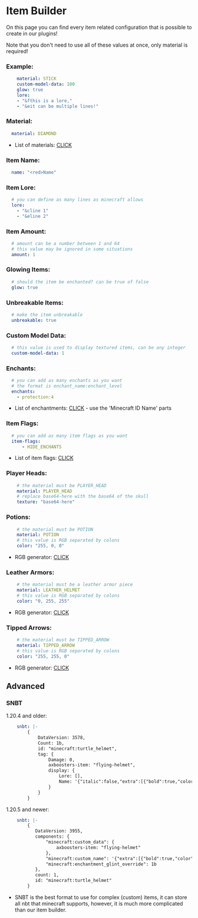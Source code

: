 # Item Builder

On this page you can find every item related configuration that is possible to create in our plugins!

Note that you don't need to use all of these values at once, only material is required!

### Example:

```yaml
    material: STICK
    custom-model-data: 100
    glow: true
    lore:
    - "&fthis is a lore,"
    - "&eit can be multiple lines!"
```

### Material:

```yaml
  material: DIAMOND
```
* List of materials: [CLICK](https://hub.spigotmc.org/javadocs/bukkit/org/bukkit/Material.html)

### Item Name:

```yaml
  name: "<red>Name"
```

### Item Lore:

```yaml
  # you can define as many lines as minecraft allows
  lore:
    - "&cline 1"
    - "&eline 2"
```

### Item Amount:

```yaml
  # amount can be a number between 1 and 64
  # this value may be ignored in some situations
  amount: 1
```

### Glowing Items:

```yaml
  # should the item be enchanted? can be true of false
  glow: true
```

### Unbreakable Items:

```yaml
  # make the item unbreakable
  unbreakable: true
```

### Custom Model Data:

```yaml
  # this value is used to display textured items, can be any integer
  custom-model-data: 1
```

### Enchants:

```yaml
  # you can add as many enchants as you want
  # the format is enchant_name:enchant_level
  enchants:
    - protection:4
```
* List of enchantments: [CLICK](https://www.digminecraft.com/lists/enchantment_list_pc.php) - use the 'Minecraft ID Name' parts

### Item Flags:

```yaml
  # you can add as many item flags as you want
  item-flags:
      - HIDE_ENCHANTS
```
* List of item flags: [CLICK](https://hub.spigotmc.org/javadocs/bukkit/org/bukkit/inventory/ItemFlag.html)

### Player Heads:

```yaml
    # the material must be PLAYER_HEAD
    material: PLAYER_HEAD
    # replace base64-here with the base64 of the skull
    texture: "base64-here"
```

### Potions:

```yaml
    # the material must be POTION
    material: POTION
    # this value is RGB separated by colons
    color: "255, 0, 0"
```
* RGB generator: [CLICK](https://htmlcolorcodes.com/color-picker/)

### Leather Armors:

```yaml
    # the material must be a leather armor piece
    material: LEATHER_HELMET
    # this value is RGB separated by colons
    color: "0, 255, 255"
```
* RGB generator: [CLICK](https://htmlcolorcodes.com/color-picker/)

### Tipped Arrows:

```yaml
    # the material must be TIPPED_ARROW
    material: TIPPED_ARROW
    # this value is RGB separated by colons
    color: "255, 255, 0"
```
* RGB generator: [CLICK](https://htmlcolorcodes.com/color-picker/)

## Advanced

### SNBT

1.20.4 and older:
```yaml
    snbt: |-
        {
            DataVersion: 3578,
            Count: 1b,
            id: "minecraft:turtle_helmet",
            tag: {
                Damage: 0,
                axboosters-item: "flying-helmet",
                display: {
                    Lore: [],
                    Name: '{"italic":false,"extra":[{"bold":true,"color":"#0099FF","text":"F"},{"bold":true,"color":"#009CFF","text":"l"},{"bold":true,"color":"#009FFF","text":"y"},{"bold":true,"color":"#00A2FF","text":"i"},{"bold":true,"color":"#00A4FF","text":"n"},{"bold":true,"color":"#00A7FF","text":"g"},{"bold":true,"color":"#00AAFF","text":" "},{"bold":true,"color":"#00ADFF","text":"h"},{"bold":true,"color":"#00B0FF","text":"e"},{"bold":true,"color":"#00B3FF","text":"l"},{"bold":true,"color":"#00B5FF","text":"m"},{"bold":true,"color":"#00B8FF","text":"e"},{"bold":true,"color":"#00BBFF","text":"t"}],"text":""}'
                }
            }
        }
```
1.20.5 and newer:
```yaml
    snbt: |-
        {
           DataVersion: 3955,
           components: {
               "minecraft:custom_data": {
                   axboosters-item: "flying-helmet"
               },
               "minecraft:custom_name": '{"extra":[{"bold":true,"color":"#0099FF","text":"F"},{"bold":true,"color":"#009CFF","text":"l"},{"bold":true,"color":"#009FFF","text":"y"},{"bold":true,"color":"#00A2FF","text":"i"},{"bold":true,"color":"#00A4FF","text":"n"},{"bold":true,"color":"#00A7FF","text":"g"},{"bold":true,"color":"#00AAFF","text":" "},{"bold":true,"color":"#00ADFF","text":"h"},{"bold":true,"color":"#00B0FF","text":"e"},{"bold":true,"color":"#00B3FF","text":"l"},{"bold":true,"color":"#00B5FF","text":"m"},{"bold":true,"color":"#00B8FF","text":"e"},{"bold":true,"color":"#00BBFF","text":"t"}],"italic":false,"text":""}',
               "minecraft:enchantment_glint_override": 1b
           },
           count: 1,
           id: "minecraft:turtle_helmet"
        }
```
* SNBT is the best format to use for complex (custom) items, it can store all nbt that minecraft supports, however, it is much more complicated than our item builder.